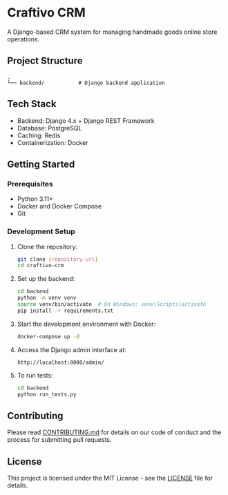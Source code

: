 # Craftivo CRM

A Django-based CRM system for managing handmade goods online store operations.

## Project Structure

```
.
└── backend/           # Django backend application
```

## Tech Stack

- Backend: Django 4.x + Django REST Framework
- Database: PostgreSQL
- Caching: Redis
- Containerization: Docker

## Getting Started

### Prerequisites

- Python 3.11+
- Docker and Docker Compose
- Git

### Development Setup

1. Clone the repository:
   ```bash
   git clone [repository-url]
   cd craftivo-crm
   ```

2. Set up the backend:
   ```bash
   cd backend
   python -m venv venv
   source venv/bin/activate  # On Windows: venv\Scripts\activate
   pip install -r requirements.txt
   ```

3. Start the development environment with Docker:
   ```bash
   docker-compose up -d
   ```

4. Access the Django admin interface at:
   ```
   http://localhost:8000/admin/
   ```

5. To run tests:
   ```bash
   cd backend
   python run_tests.py
   ```

## Contributing

Please read [CONTRIBUTING.md](docs/CONTRIBUTING.md) for details on our code of conduct and the process for submitting pull requests.

## License

This project is licensed under the MIT License - see the [LICENSE](LICENSE) file for details. 
